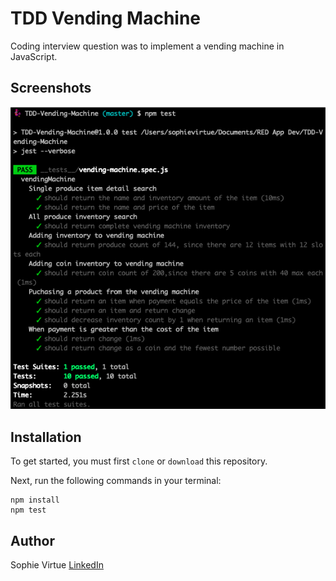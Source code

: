 # TDD Vending Machine

Coding interview question was to implement a vending machine in JavaScript.

## Screenshots

![Screenshot](https://github.com/SophieVirtue/TDD-Vending-Machine/blob/master/Screenshot.png)

## Installation

To get started, you must first `clone` or `download` this repository.

Next, run the following commands in your terminal:


```node
npm install
npm test
```

## Author

Sophie Virtue [LinkedIn](https://www.linkedin.com/in/sophie-virtue-65467849/)